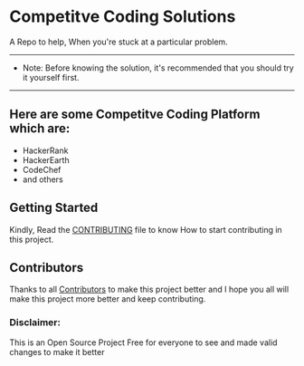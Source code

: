 # Competitve Coding Solutions

A Repo to help, When you're stuck at a particular problem.

------------------------------------------------------------------------------------------------
* Note: Before knowing the solution, it's recommended that you should try it yourself first.
------------------------------------------------------------------------------------------------

## Here are some Competitve Coding Platform which are:
* HackerRank
* HackerEarth
* CodeChef
* and others 

## Getting Started

Kindly, Read the [CONTRIBUTING](https://github.com/ALLINONE4298/Competitive-Coding-Solutions/blob/main/CONTRIBUTING.md) file to know How to start contributing in this project.

## Contributors

Thanks to all [Contributors](https://github.com/ALLINONE4298/Competitive-Coding-Solutions/blob/main/CONTRIBUTORS.md) to make this project better and I hope you all will make this project more better and keep contributing.


### Disclaimer: 
This is an Open Source Project Free for everyone to see and made valid changes to make it better
